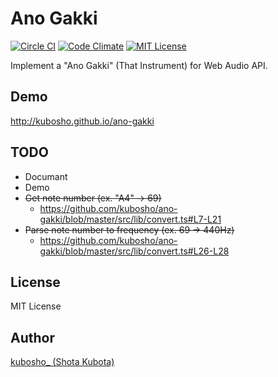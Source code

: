 Ano Gakki
=========

[![Circle CI](https://circleci.com/gh/kubosho/ano-gakki.svg?style=svg)](https://circleci.com/gh/kubosho/ano-gakki)
[![Code Climate](https://codeclimate.com/github/kubosho/ano-gakki/badges/gpa.svg)](https://codeclimate.com/github/kubosho/ano-gakki)
[![MIT License](http://img.shields.io/badge/license-MIT-green.svg)](https://github.com/kubosho/ano-gakki/blob/master/LICENSE)

Implement a "Ano Gakki" (That Instrument) for Web Audio API.

Demo
----

http://kubosho.github.io/ano-gakki

TODO
----

- Documant
- Demo
- ~~Get note number (ex. "A4" -> 69)~~
    - https://github.com/kubosho/ano-gakki/blob/master/src/lib/convert.ts#L7-L21
- ~~Parse note number to frequency (ex. 69 -> 440Hz)~~
    - https://github.com/kubosho/ano-gakki/blob/master/src/lib/convert.ts#L26-L28

License
-------

MIT License

Author
------

[kubosho_ (Shota Kubota)](https://github.com/kubosho)
